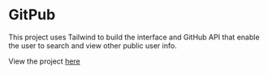 # GitPub
This project uses Tailwind to build the interface and GitHub API that enable the user to search and view other public user info.

View the project [here](https://febby.github.io/GitPub/)


